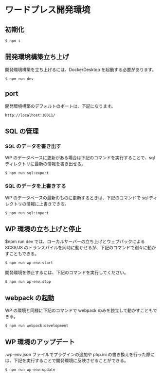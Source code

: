 # ワードプレス開発環境

## 初期化

```
$ npm i
```

## 開発環境構築立ち上げ

開発環境構築を立ち上げるには、DockerDesktop を起動する必要があります。

```
$ npm run dev
```

## port

開発環境構築のデフォルトのポートは、下記になります。

```
http://localhost:10011/
```

## SQL の管理

### SQL のデータを書き出す

WP のデータベースに更新がある場合は下記のコマンドを実行することで、sql ディレクトリに最新の情報を書き出せる。

```
$ npm run sql:export
```

### SQL のデータを上書きする

WP のデータベースの最新のものに更新するときは、下記のコマンドで sql ディレクトリの情報に上書きできる。

```
$ npm run sql:import
```

## WP 環境の立ち上げと停止

$npm run dev では、ローカルサーバーの立ち上げとウェブパックによる SCSS/JS のトランスパイルを同時に動かせるが、下記のコマンドで別々に動かすこともできる。

```
$ npm run wp-env:start
```

開発環境を停止するには、下記のコマンドを実行してください。

```
$ npm run wp-env:stop
```

## webpack の起動

WP の環境と同様に下記のコマンドで webpack のみを独立して動かすこともできる。

```
$ npm run webpack:development
```

## WP 環境のアップデート

.wp-env.json ファイルでプラグインの追加や php.ini の書き換えを行った際には、下記を実行することで開発環境に反映させることができる。

```
$ npm run wp-env:update
```
